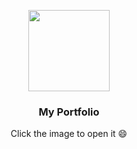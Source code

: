 <p align="center">
  <a href="https://botpanzer.github.io/Web/">
    <img src="https://github.com/BOTPanzer/Web/blob/main/Data/Images/artyom.png" width="130">
  </a>
</p>

<h3 align="center">My Portfolio</h3>

<p align="center">
  Click the image to open it 😄
</p>
